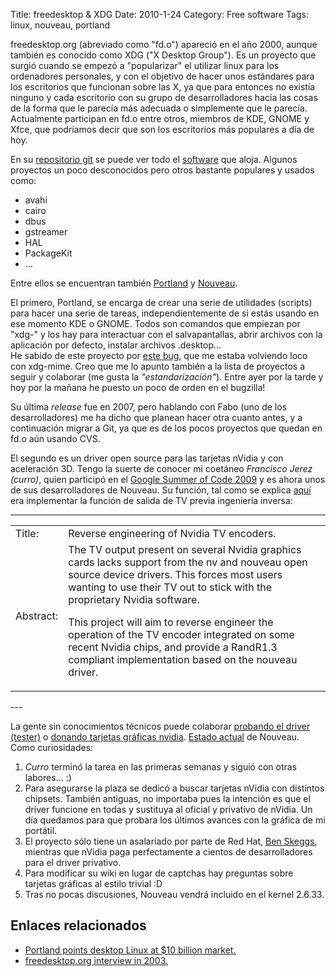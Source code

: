 Title: freedesktop & XDG
Date: 2010-1-24
Category: Free software
Tags: linux, nouveau, portland

freedesktop.org (abreviado como "fd.o") apareció en el año 2000, aunque también es conocido como XDG ("X Desktop Group"). Es un proyecto que
surgió cuando se empezó a "popularizar" el utilizar linux para los ordenadores personales, y con el objetivo de hacer unos estándares para
los escritorios que funcionan sobre las X, ya que para entonces no existía ninguno y cada escritorio con su grupo de desarrolladores hacía
las cosas de la forma que le parecía más adecuada o simplemente que le parecía. Actualmente participan en fd.o entre otros, miembros de KDE,
GNOME y Xfce, que podríamos decir que son los escritorios más populares a día de hoy.

En su [repositorio git](http://cgit.freedesktop.org/)
se puede ver todo el [software](http://freedesktop.org/wiki/Software) que aloja. Algunos proyectos un poco desconocidos pero otros bastante
populares y usados como:

-   avahi
-   cairo
-   dbus
-   gstreamer
-   HAL
-   PackageKit
-   ...

Entre ellos se encuentran también [Portland](http://portland.freedesktop.org/wiki/) y [Nouveau](http://nouveau.freedesktop.org/).

El primero, Portland, se encarga de crear una serie de utilidades (scripts) para hacer una serie de tareas, independientemente de si estás
usando en ese momento KDE o GNOME. Todos son comandos que empiezan por "xdg-" y los hay para interactuar con el salvapantallas, abrir
archivos con la aplicación por defecto, instalar archivos .desktop...  
He sabido de este proyecto por [este bug](http://bugs.freedesktop.org/show_bug.cgi?id=15828), que me estaba volviendo loco con xdg-mime.
Creo que me lo apunto también a la lista de proyectos a seguir y colaborar (me gusta la *"estandarización"*). Entre ayer por la tarde y
hoy por la mañana he puesto un poco de orden en el bugzilla!

Su última *release* fue en 2007, pero hablando con Fabo (uno de los desarrolladores) me ha dicho que planean hacer otra cuanto antes,
y a continuación migrar a Git, ya que es de los pocos proyectos que quedan en fd.o aún usando CVS.

El segundo es un driver open source para las tarjetas nVidia y con aceleración 3D. Tengo la suerte de
conocer mi coetáneo *Francisco Jerez (curro)*, quien participó en el [Google Summer of Code 2009](http://code.google.com/soc) y es ahora
unos de sus desarrolladores de Nouveau. Su función, tal como se explica
[aquí](http://socghop.appspot.com/gsoc/student_project/show/google/gsoc2009/xorg/t124025016929) era implementar la función de salida
de TV previa ingeniería inversa:

---
<table>
<tbody>
<tr>
<td>Title:  </td>
<td>Reverse engineering of Nvidia TV encoders.    </td>
</tr>
<tr>
<td>Abstract:  </td>
<td>The TV output present on several Nvidia graphics cards lacks support from the nv and nouveau open source device drivers. This forces most users wanting to use their TV out to stick with the proprietary Nvidia software.
<p>This project will aim to reverse engineer the operation of the TV encoder integrated on some recent Nvidia chips, and provide a RandR1.3 compliant implementation based on the nouveau driver. </p></td>
</tr>
</tbody>
</table>
---

La gente sin conocimientos técnicos puede colaborar [probando el driver (tester)](http://nouveau.freedesktop.org/wiki/TestersWanted) o
[donando tarjetas gráficas nvidia](http://nouveau.freedesktop.org/wiki/HardwareDonations). [Estado
actual](http://nouveau.freedesktop.org/wiki/FeatureMatrix) de Nouveau. Como curiosidades:

1.  *Curro* terminó la tarea en las primeras semanas y siguió con otras labores... :)
2.  Para asegurarse la plaza se dedicó a buscar tarjetas nVidia con distintos chipsets. También antiguas, no importaba pues la intención es
    que el driver funcione en todas y sustituya al oficial y privativo de nVidia. Un día quedamos para que probara los últimos avances con
    la gráfica de mi portátil.
3.  El proyecto sólo tiene un asalariado por parte de Red Hat, [Ben Skeggs](http://skeggsb.livejournal.com/), mientras que nVidia paga
    perfectamente a cientos de desarrolladores para el driver privativo.
4.  Para modificar su wiki en lugar de captchas hay preguntas sobre tarjetas gráficas al estilo trivial :D
5.  Tras no pocas discusiones, Nouveau vendrá incluido en el kernel 2.6.33.

## Enlaces relacionados

- [Portland points desktop Linux at $10 billion market.](http://desktoplinux.com/news/NS7435528984.html)
- [freedesktop.org interview in 2003.](http://www.osnews.com/story/5215/The_Big_freedesktop_org_Interview)
